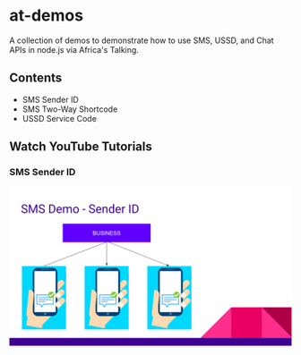 # at-demos

A collection of demos to demonstrate how to use SMS, USSD, and Chat APIs in node.js via Africa's Talking.

## Contents

- SMS Sender ID
- SMS Two-Way Shortcode
- USSD Service Code

## Watch YouTube Tutorials

### SMS Sender ID

[![Watch Tutorial on YouTube](sms-sender-id/youtube.png?raw=true)](https://www.youtube.com/watch?v=DW8Wqnc5_I8)
